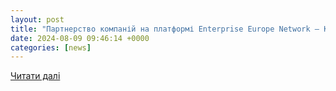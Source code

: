 ```yaml
---
layout: post
title: "Партнерство компаній на платформі Enterprise Europe Network — Kharkiv IT Cluster"
date: 2024-08-09 09:46:14 +0000
categories: [news]
---
```


[Читати далі](https://it-kharkiv.com/partnerstvo-kompanij-na-platformi-een/)
